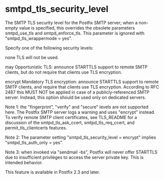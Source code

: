 # smtpd_tls_security_level 

 The SMTP TLS security level for the Postfix SMTP server; when
a non-empty value is specified, this overrides the obsolete parameters
smtpd_use_tls and smtpd_enforce_tls. This parameter is ignored with
"smtpd_tls_wrappermode = yes".  

 Specify one of the following security levels: 



none  TLS will not be used. 

may  Opportunistic TLS: announce STARTTLS support
to remote SMTP clients, but do not require that clients use TLS encryption.


encrypt Mandatory TLS encryption: announce
STARTTLS support to remote SMTP clients, and require that clients use TLS
encryption. According to RFC 2487 this MUST NOT be applied in case
of a publicly-referenced SMTP server. Instead, this option should
be used only on dedicated servers. 



 Note 1: the "fingerprint", "verify" and "secure" levels are not
supported here.
The Postfix SMTP server logs a warning and uses "encrypt" instead.
To verify remote SMTP client certificates, see TLS_README for a discussion
of the smtpd_tls_ask_ccert, smtpd_tls_req_ccert, and permit_tls_clientcerts
features.  

 Note 2: The parameter setting "smtpd_tls_security_level =
encrypt" implies "smtpd_tls_auth_only = yes".

 Note 3: when invoked via "sendmail -bs", Postfix will never
offer STARTTLS due to insufficient privileges to access the server
private key. This is intended behavior.

 This feature is available in Postfix 2.3 and later. 


